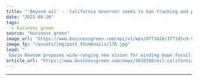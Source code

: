```yaml
---
title: "'Beyond oil' -  California Governor seeks to ban fracking and phase out fossil fuel production"
date: "2021-04-26"
tags: 
  - business green
source: "business green"
image_url: "https://www.businessgreen.com/api/v1/wps/0f71626/3771d5cd-98cb-4b13-ae64-f3756612d2a3/3/fracking-pipes-185x114.jpg"
image_fp: "/assets/img/post_thumbnails/176.jpg"
lead: "
 Gavin Newsom proposes wide-ranging new vision for winding down fossil fuel production in the world's fifth largest economy ..."
article_url: "https://www.businessgreen.com/news/4030398/oil-california-governor-seeks-ban-fracking-phase-fossil-fuel-production"
---
```


---

